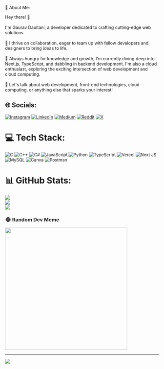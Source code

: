💫 About Me:

Hey there! 👋<br><br>I'm Gaurav Daultani, a developer dedicated to crafting cutting-edge web solutions.<br><br>🚀 I thrive on collaboration, eager to team up with fellow developers and designers to bring ideas to life.<br><br>🧠 Always hungry for knowledge and growth, I'm currently diving deep into Next.js, TypeScript, and dabbling in backend development. I'm also a cloud enthusiast, exploring the exciting intersection of web development and cloud computing.<br><br>🌱 Let's talk about web development, front-end technologies, cloud computing, or anything else that sparks your interest!
## 🌐 Socials:
[![Instagram](https://img.shields.io/badge/Instagram-%23E4405F.svg?logo=Instagram&logoColor=white)](https://instagram.com/gaurav.daultani) [![LinkedIn](https://img.shields.io/badge/LinkedIn-%230077B5.svg?logo=linkedin&logoColor=white)](https://linkedin.com/in/gaurav-daultani-933b56230) [![Medium](https://img.shields.io/badge/Medium-12100E?logo=medium&logoColor=white)](https://medium.com/@gauravdaultani) [![Reddit](https://img.shields.io/badge/Reddit-%23FF4500.svg?logo=Reddit&logoColor=white)](https://reddit.com/user/Bulky_Confidence_871) [![X](https://img.shields.io/badge/X-black.svg?logo=X&logoColor=white)](https://twitter.com/_gauravdaultani)

# 💻 Tech Stack:
![C](https://img.shields.io/badge/c-%2300599C.svg?style=for-the-badge&logo=c&logoColor=white) ![C++](https://img.shields.io/badge/c++-%2300599C.svg?style=for-the-badge&logo=c%2B%2B&logoColor=white) ![C#](https://img.shields.io/badge/c%23-%23239120.svg?style=for-the-badge&logo=csharp&logoColor=white) ![JavaScript](https://img.shields.io/badge/javascript-%23323330.svg?style=for-the-badge&logo=javascript&logoColor=%23F7DF1E) ![Python](https://img.shields.io/badge/python-3670A0?style=for-the-badge&logo=python&logoColor=ffdd54) ![TypeScript](https://img.shields.io/badge/typescript-%23007ACC.svg?style=for-the-badge&logo=typescript&logoColor=white) ![Vercel](https://img.shields.io/badge/vercel-%23000000.svg?style=for-the-badge&logo=vercel&logoColor=white) ![Next JS](https://img.shields.io/badge/Next-black?style=for-the-badge&logo=next.js&logoColor=white) ![MySQL](https://img.shields.io/badge/mysql-4479A1.svg?style=for-the-badge&logo=mysql&logoColor=white) ![Canva](https://img.shields.io/badge/Canva-%2300C4CC.svg?style=for-the-badge&logo=Canva&logoColor=white) ![Postman](https://img.shields.io/badge/Postman-FF6C37?style=for-the-badge&logo=postman&logoColor=white)
# 📊 GitHub Stats:
![](https://github-readme-stats.vercel.app/api?username=gauravdaultani&theme=dark&hide_border=true&include_all_commits=false&count_private=false)<br/>
![](https://github-readme-streak-stats.herokuapp.com/?user=gauravdaultani&theme=dark&hide_border=true)<br/>
![](https://github-readme-stats.vercel.app/api/top-langs/?username=gauravdaultani&theme=dark&hide_border=true&include_all_commits=false&count_private=false&layout=compact)

### 😂 Random Dev Meme
<img src='https://memer-new.vercel.app/' style="height: 400px;"/>

---
[![](https://visitcount.itsvg.in/api?id=gauravdaultani&icon=6&color=3)](https://visitcount.itsvg.in)

<!-- Proudly created with GPRM ( https://gprm.itsvg.in ) -->

